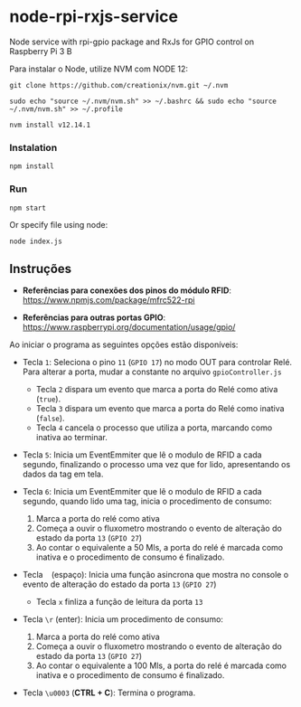 # node-rpi-rxjs-service
Node service with rpi-gpio package and RxJs for GPIO control on Raspberry Pi 3 B

Para instalar o Node, utilize NVM com NODE 12:
```
git clone https://github.com/creationix/nvm.git ~/.nvm

sudo echo "source ~/.nvm/nvm.sh" >> ~/.bashrc && sudo echo "source ~/.nvm/nvm.sh" >> ~/.profile

nvm install v12.14.1
```


### Instalation
`npm install`

### Run
`npm start`

Or specify file using node:

`node index.js`

## Instruções

- **Referências para conexões dos pinos do módulo RFID**:
 https://www.npmjs.com/package/mfrc522-rpi

- **Referências para outras portas GPIO**:
 https://www.raspberrypi.org/documentation/usage/gpio/


Ao iniciar o programa as seguintes opções estão disponíveis:

 - Tecla `1`: Seleciona o pino `11` (`GPIO 17`) no modo OUT para controlar Relé. Para alterar a porta, mudar a constante no arquivo `gpioController.js`
    - Tecla `2` dispara um evento que marca a porta do Relé como ativa (`true`).
    - Tecla `3` dispara um evento que marca a porta do Relé como inativa (`false`).
    - Tecla `4` cancela o processo que utiliza a porta, marcando como inativa ao terminar.

 - Tecla `5`: Inicia um EventEmmiter que lê o modulo de RFID a cada segundo, finalizando o processo uma vez que for lido, apresentando os dados da tag em tela.

 - Tecla `6`: Inicia um EventEmmiter que lê o modulo de RFID a cada segundo, quando lido uma tag, inicia o procedimento de consumo:
    1. Marca a porta do relé como ativa
    2. Começa a ouvir o fluxometro mostrando o evento de alteração do estado da porta `13` (`GPIO 27`)
    3. Ao contar o equivalente a 50 Mls, a porta do relé é marcada como inativa e o procedimento de consumo é finalizado.
 
 - Tecla ` ` (espaço): Inicia uma função asincrona que mostra no console o evento de alteração do estado da porta `13` (`GPIO 27`)
    - Tecla `x` finliza a função de leitura da porta `13`

 - Tecla `\r` (enter): Inicia um procedimento de consumo:
    1. Marca a porta do relé como ativa
    2. Começa a ouvir o fluxometro mostrando o evento de alteração do estado da porta `13` (`GPIO 27`)
    3. Ao contar o equivalente a 100 Mls, a porta do relé é marcada como inativa e o procedimento de consumo é finalizado.

- Tecla `\u0003` (**CTRL + C**): Termina o programa.
